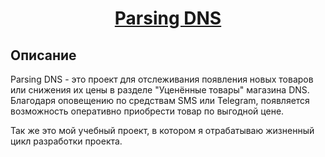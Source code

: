<h1 align="center"><a  href="http://beeb08c902a0.sn.mynetname.net:5000/">Parsing DNS</a></h1>

## Описание

Parsing DNS - это проект для отслеживания появления новых товаров или снижения их цены в разделе "Уценённые товары" магазина DNS. Благодаря оповещению по средствам SMS или Telegram, появляется возможность оперативно приобрести товар по выгодной цене.

Так же это мой учебный проект, в котором я отрабатываю жизненный цикл разработки проекта.

